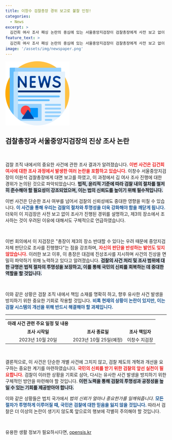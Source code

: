 ```yaml
---
title: 이창수 검찰총장 경위 보고로 불찰 인정!
categories:
  - News
excerpt: >
  김건희 여사 조사 패싱 논란의 중심에 있는 서울중앙지검장이 검찰총장에게 사전 보고 없이 진행한 이유를 설명하며 진상 조사가 시작됐습니다. 이 지검장의 발언 뒤, 검찰 내 긴장감이 고조되고 있습니다. 클릭해 더 알아보세요!
feature_text: >
  김건희 여사 조사 패싱 논란의 중심에 있는 서울중앙지검장이 검찰총장에게 사전 보고 없이 진행한 이유를 설명하며 진상 조사가 시작됐습니다. 이 지검장의 발언 뒤, 검찰 내 긴장감이 고조되고 있습니다. 클릭해 더 알아보세요!
image: '/assets/img/newspaper.png'
---
```


<p><img src="/assets/img/newspaper.png" alt="kimp 속보" /></p>

<h2 data-ke-size="size26">검찰총장과 서울중앙지검장의 진상 조사 논란</h2>

<p data-ke-size="size16">&nbsp;</p>

<p>검찰 조직 내에서의 중요한 사건에 관한 조사 결과가 알려졌습니다. <b><span style="color: #ee2323;">이번 사건은 김건희 여사에 대한 조사 과정에서 발생한 여러 논란을 포함하고 있습니다.</span></b> 이창수 서울중앙지검장이 이원석 검찰총장에게 대면 보고를 하였고, 이 과정에서 김 여사 조사 진행에 대한 경위가 논의된 것으로 파악되었습니다. <b><span style="background-color: #21538527;">법적, 윤리적 기준에 따라 검찰 내의 절차를 철저히 준수해야 할 필요성이 강조되었으며, 이는 법의 신뢰도를 높이기 위해 필수적입니다.</span></b> </p>

<p>이번 사건은 단순한 조사 여부를 넘어서 검찰의 신뢰성에도 중대한 영향을 미칠 수 있습니다. <b><span style="color: #1a5490;">이 사건을 통해 우리는 검찰의 절차와 투명성을 더욱 강화해야 함을 깨닫게 됩니다.</span></b> 더욱이 이 지검장은 사전 보고 없이 조사가 진행된 경위를 설명하고, 제3의 장소에서 조사하는 것이 우려된 이유에 대해서도 구체적으로 언급하였습니다. </p>

<p data-ke-size="size16">&nbsp;</p>

<p>이번 회의에서 이 지검장은 "총장이 제3의 장소 반대할 수 있다는 우려 때문에 중앙지검 자체 판단으로 조사를 진행했다"는 점을 강조하며, <b><span style="color: #ee2323;">자신의 판단을 반성하는 발언도 잊지 않았습니다.</span></b> 이러한 보고 이후, 이 총장은 대검에 진상조사를 지시하며 사건의 진상을 면밀히 파악하기 위해 노력하고 있다고 알려졌습니다. <b><span style="background-color: #21538527;">검찰의 사건 처리 및 조사 범위에 대한 규명은 법적 절차의 투명성을 보장하고, 이를 통해 국민의 신뢰를 회복하는 데 중대한 역할을 할 것입니다.</span></b></p>

<p data-ke-size="size16">&nbsp;</p>

<p>이와 같은 상황은 검찰 조직 내에서 책임 소재를 명확히 하고, 향후 유사한 사건 발생을 방지하기 위한 중요한 기회로 작용할 것입니다. <b><span style="color: #1a5490;">비록 현재의 상황이 논란이 있지만, 이는 검찰 시스템의 개선을 위해 반드시 해결해야 할 과제입니다.</span></b> </p>

<hr>

<table style="width: 100%;">
  <tr>
    <td style="text-align: center; height: 17px;"><b>아래 사건 관련 주요 일정 및 내용</b></td>
  </tr>
  <tr>
    <td style="text-align: center; height: 17px;"><b>조사 시작일</b></td>
    <td style="text-align: center; height: 17px;"><b>조사 종료일</b></td>
    <td style="text-align: center; height: 17px;"><b>조사 책임자</b></td>
  </tr>
  <tr>
    <td style="text-align: center; height: 17px;">2023년 10월 20일</td>
    <td style="text-align: center; height: 17px;">2023년 10월 25일(예정)</td>
    <td style="text-align: center; height: 17px;">이창수 지검장</td>
  </tr>
</table>

<p data-ke-size="size16">&nbsp;</p>

<p>결론적으로, 이 사건은 단순한 개별 사건에 그치지 않고, 검찰 제도의 개혁과 개선을 요구하는 중요한 계기를 마련하였습니다. <b><span style="color: #ee2323;">국민의 신뢰를 받기 위한 검찰의 앞선 실천이 필요합니다.</span></b> 검찰이 이러한 상황을 기회로 삼아, 다시는 유사한 사건 발생을 방지하기 위한 구체적인 방안을 마련해야 할 것입니다. <b><span style="background-color: #21538527;">이런 노력을 통해 검찰의 투명성과 공정성을 높일 수 있는 기회를 제공받아야 합니다.</span></b></p>

<p>이와 같은 상황들은 법치 국가에서 <em>법의 신뢰가 얼마나 중요한가를 일깨워줍니다.</em> <b><span style="color: #1a5490;">모든 절차가 투명하게 이루어질 때, 국민은 검찰에 대한 믿음을 잃지 않을 것입니다.</span></b> 따라서 검찰은 더 이상의 논란이 생기지 않도록 앞으로의 행보에 각별히 주의해야 할 것입니다.</p>

<p data-ke-size="size16">&nbsp;</p>
유용한 생활 정보가 필요하시다면, <a href="https://opensis.kr" rel="dofollow">opensis.kr</a>


